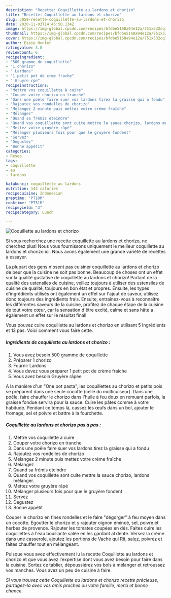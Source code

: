 ```yaml
---
description: "Recette: Coquillette au lardons et chorizo"
title: "Recette: Coquillette au lardons et chorizo"
slug: 3059-recette-coquillette-au-lardons-et-chorizo
date: 2020-11-03T14:45:50.134Z
image: https://img-global.cpcdn.com/recipes/bfdbe5168a94e12a/751x532cq70/coquillette-au-lardons-et-chorizo-photo-principale-de-la-recette.jpg
thumbnail: https://img-global.cpcdn.com/recipes/bfdbe5168a94e12a/751x532cq70/coquillette-au-lardons-et-chorizo-photo-principale-de-la-recette.jpg
cover: https://img-global.cpcdn.com/recipes/bfdbe5168a94e12a/751x532cq70/coquillette-au-lardons-et-chorizo-photo-principale-de-la-recette.jpg
author: Essie Hunter
ratingvalue: 3.8
reviewcount: 6
recipeingredient:
- "500 gramme de coquillette"
- "1 chorizo"
- " Lardons"
- "1 petit pot de crme frache"
- " Gruyre rpe"
recipeinstructions:
- "Mettre vos coquillette à cuire"
- "Couper votre chorizo en tranche"
- "Dans une poêle faire suer vos lardons tirez la graisse qui a fondu"
- "Rajoutez vos rondelles de chorizo"
- "Melangez 2 minute puis mettez votre crème fraîche"
- "Mélangez"
- "Quand sa frémis eteindre"
- "Quand vos coquillette sont cuite mettre la sauce chorizo, lardons mélanger."
- "Mettez votre gruyère râpé"
- "Mélanger plusieurs fois pour que le gruyère fondent"
- "Servez"
- "Degustez"
- "Bonne appétit"
categories:
- Resep
tags:
- coquillette
- au
- lardons

katakunci: coquillette au lardons 
nutrition: 143 calories
recipecuisine: Indonesian
preptime: "PT10M"
cooktime: "PT31M"
recipeyield: "3"
recipecategory: Lunch

---
```



![Coquillette au lardons et chorizo](https://img-global.cpcdn.com/recipes/bfdbe5168a94e12a/751x532cq70/coquillette-au-lardons-et-chorizo-photo-principale-de-la-recette.jpg)

Si vous recherchez une recette coquillette au lardons et chorizo, ne cherchez plus! Nous vous fournissons uniquement le meilleur coquillette au lardons et chorizo ici. Nous avons également une grande variété de recettes à essayer.

La plupart des gens n'osent pas cuisiner coquillette au lardons et chorizo de peur que la cuisine ne soit pas bonne. Beaucoup de choses ont un effet sur la qualité gustative de coquillette au lardons et chorizo! Partant de la qualité des ustensiles de cuisine, veillez toujours à utiliser des ustensiles de cuisine de qualité, toujours en bon état et propres. Ensuite, les types d'ingrédients utilisés ont également un effet sur l'ajout de saveur, utilisez donc toujours des ingrédients frais. Ensuite, entraînez-vous à reconnaître les différentes saveurs de la cuisine, profitez de chaque étape de la cuisine de tout votre cœur, car la sensation d'être excité, calme et sans hâte a également un effet sur le résultat final!

<!--inarticleads1-->

Vous pouvez cuire coquillette au lardons et chorizo en utilisant 5 Ingrédients et 13 pas. Voici comment vous faire cette.

##### Ingrédients de coquillette au lardons et chorizo :

1. Vous avez besoin 500 gramme de coquillette
1. Préparer 1 chorizo
1. Fournir  Lardons
1. Vous devez vous préparer 1 petit pot de crème fraîche
1. Vous avez besoin  Gruyère râpée


A la manière d&#39;un &#34;One pot pasta&#34;, les coquillettes au chorizo et petits pois se préparent dans une seule cocotte (celle du multicuiseur). Dans une poêle, faire chauffer le chorizo dans l&#39;huile à feu doux en remuant parfois, la graisse fondue servira pour la sauce. Cuire les pâtes comme à votre habitude. Pendant ce temps là, cassez les œufs dans un bol, ajouter le fromage, sel et poivre et battre à la fourchette. 

<!--inarticleads2-->

##### Coquillette au lardons et chorizo pas à pas :

1. Mettre vos coquillette à cuire
1. Couper votre chorizo en tranche
1. Dans une poêle faire suer vos lardons tirez la graisse qui a fondu
1. Rajoutez vos rondelles de chorizo
1. Melangez 2 minute puis mettez votre crème fraîche
1. Mélangez
1. Quand sa frémis eteindre
1. Quand vos coquillette sont cuite mettre la sauce chorizo, lardons mélanger.
1. Mettez votre gruyère râpé
1. Mélanger plusieurs fois pour que le gruyère fondent
1. Servez
1. Degustez
1. Bonne appétit


Couper le chorizo en fines rondelles et le faire &#34;dégorger&#34; à feu moyen dans un cocotte. Egoutter le chorizo et y rajouter oignon émincé, sel, poivre et herbes de provence. Rajouter les tomates coupées en dés. Faites cuire les coquillettes à l&#39;eau bouillante salée en les gardant al dente. Versez la crème dans une casserole, ajoutez les portions de Vache qui Rit, salez, poivrez et faites chauffer tout en mélangeant. 

<!--inarticleads1-->

<p>
Puisque vous avez effectivement lu la recette Coquillette au lardons et chorizo et que vous avez l'expertise dont vous avez besoin pour faire dans la cuisine. Sortez ce tablier, dépoussiérez vos bols à mélanger et retroussez vos manches. Vous avez un peu de cuisine à faire.
</p>

<p>
<i>Si vous trouvez cette Coquillette au lardons et chorizo recette précieuse, partagez-la avec vos amis proches ou votre famille, merci et bonne chance.</i>
</p>
